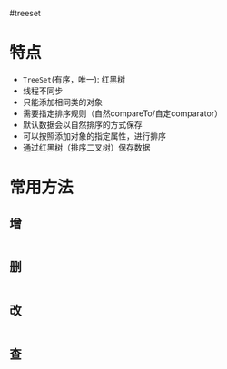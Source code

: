 #treeset

# 特点

-   `TreeSet`(有序，唯一): 红黑树
- 线程不同步
- 只能添加相同类的对象
- 需要指定排序规则（自然compareTo/自定comparator）
- 默认数据会以自然排序的方式保存
- 可以按照添加对象的指定属性，进行排序
- 通过红黑树（排序二叉树）保存数据

# 常用方法

## 增

```Java

```

## 删

```Java

```

## 改

```Java

```

## 查

```Java

```
